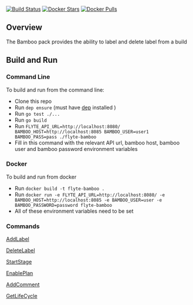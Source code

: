 [![Build Status](https://travis-ci.org/HotelsDotCom/flyte-bamboo.svg?branch=master)](https://travis-ci.org/HotelsDotCom/flyte-bamboo)
[![Docker Stars](https://img.shields.io/docker/stars/hotelsdotcom/flyte-bamboo.svg)](https://hub.docker.com/r/hotelsdotcom/flyte-bamboo)
[![Docker Pulls](https://img.shields.io/docker/pulls/hotelsdotcom/flyte-bamboo.svg)](https://hub.docker.com/r/hotelsdotcom/flyte-bamboo)


## Overview

The Bamboo pack provides the ability to label and delete label from a build

## Build and Run
### Command Line

To build and run from the command line:
* Clone this repo
* Run `dep ensure` (must have [dep](https://github.com/golang/dep) installed )
* Run `go test ./...`
* Run `go build`
* Run `FLYTE_API_URL=http://localhost:8080/ BAMBOO_HOST=http://localhost:8085 BAMBOO_USER=user1 BAMBOO_PASS=pass ./flyte-bamboo`
* Fill in this command with the relevant API url, bamboo host, bamboo user and bamboo password environment variables

### Docker
To build and run from docker
* Run `docker build -t flyte-bamboo .`
* Run `docker run -e FLYTE_API_URL=http://localhost:8080/ -e BAMBOO_HOST=http://localhost:8085 -e BAMBOO_USER=user -e BAMBOO_PASSWORD=password flyte-bamboo`
* All of these environment variables need to be set

### Commands

[AddLabel](docs/label.md)

[DeleteLabel](docs/label.md)

[StartStage](docs/startstage.md)

[EnablePlan](docs/enableplan.md)

[AddComment](docs/comment.md)

[GetLifeCycle](docs/getlifecyclestate.md)